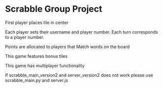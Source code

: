 # Scrabble Group Project

First player places tile in center

Each player sets their username and player number.
Each turn corresponds to a player number.

Points are allocated to players that Match words on the board

This game features bonus tiles

This game has multiplayer functionality

If scrabble_main_version2 and server_version2 does not work please use scrabble_main.py and server.js 
